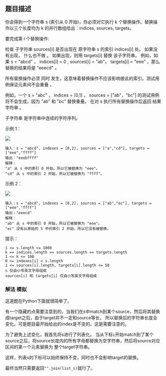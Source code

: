 ## 题目描述
你会得到一个字符串 s (索引从 0 开始)，你必须对它执行 k 个替换操作。替换操作以三个长度均为 k 的并行数组给出：indices, sources,  targets。

要完成第 i 个替换操作:

检查 子字符串  sources[i] 是否出现在 原字符串 s 的索引 indices[i] 处。
如果没有出现， 什么也不做 。
如果出现，则用 targets[i] 替换 该子字符串。
例如，如果 s = "abcd" ， indices[i] = 0 , sources[i] = "ab"， targets[i] = "eee" ，那么替换的结果将是 "eeecd" 。

所有替换操作必须 同时 发生，这意味着替换操作不应该影响彼此的索引。测试用例保证元素间不会重叠 。

例如，一个 s = "abc" ，  indices = [0,1] ， sources = ["ab"，"bc"] 的测试用例将不会生成，因为 "ab" 和 "bc" 替换重叠。
在对 s 执行所有替换操作后返回 结果字符串 。

子字符串 是字符串中连续的字符序列。

示例 1：

![](https://assets.leetcode.com/uploads/2021/06/12/833-ex1.png)
```
输入：s = "abcd", indexes = [0,2], sources = ["a","cd"], targets = ["eee","ffff"]
输出："eeebffff"
解释：
"a" 从 s 中的索引 0 开始，所以它被替换为 "eee"。
"cd" 从 s 中的索引 2 开始，所以它被替换为 "ffff"。
```
示例 2：

![](https://assets.leetcode.com/uploads/2021/06/12/833-ex2-1.png)
```
输入：s = "abcd", indexes = [0,2], sources = ["ab","ec"], targets = ["eee","ffff"]
输出："eeecd"
解释：
"ab" 从 s 中的索引 0 开始，所以它被替换为 "eee"。
"ec" 没有从原始的 S 中的索引 2 开始，所以它没有被替换。
```

提示：
```
1 <= s.length <= 1000
k == indices.length == sources.length == targets.length
1 <= k <= 100
0 <= indexes[i] < s.length
1 <= sources[i].length, targets[i].length <= 50
s 仅由小写英文字母组成
sources[i] 和 targets[i] 仅由小写英文字母组成
```

### 解法 模拟
这道题在Python下面就很简单了。

有一个隐藏的点需要注意到的，当我们在s中match到某个source，然后将其替换成target之后，由于target并不一定和source等长，
所以替换后的字符串长度会变化。可是题目最开始给出的index是不变的。这是需要注意的。

为了避免上述变化，我首先将s进行了列表化。
当从下标`i`开始match到了某个source之后，将source长度内的所有字母都替换为空字符串，然后将source对应区间的第一个元素替换为
整个target字符串。

这样，列表s的下标可以始终保持不变，同时也不会影响target的替换。

最终当然只需要返回`"".join(list_s)`就行了。